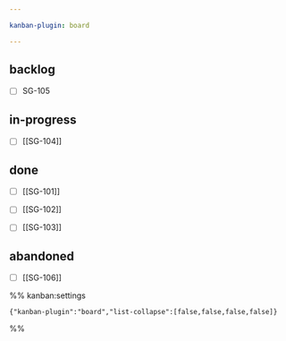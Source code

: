 ```yaml
---

kanban-plugin: board

---
```


## backlog

- [ ] SG-105


## in-progress

- [ ] [[SG-104]]


## done

- [ ] [[SG-101]]
- [ ] [[SG-102]]
- [ ] [[SG-103]]


## abandoned

- [ ] [[SG-106]]




%% kanban:settings
```
{"kanban-plugin":"board","list-collapse":[false,false,false,false]}
```
%%